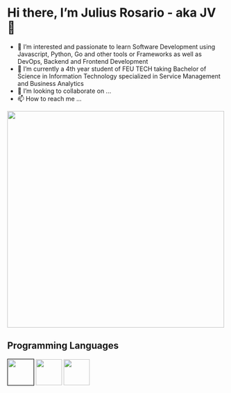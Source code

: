 # Hi there, I’m Julius Rosario - aka JV 👋 
- 👀 I’m interested and passionate to learn Software Development using Javascript, Python, Go and other tools or Frameworks as well as DevOps, Backend and Frontend Development
- 🌱 I’m currently a 4th year student of FEU TECH taking Bachelor of Science in Information Technology specialized in Service Management and Business Analytics
- 💞️ I’m looking to collaborate on ...
- 📫 How to reach me ...

<!---
jvicrosario1106/jvicrosario1106 is a ✨ special ✨ repository because its `README.md` (this file) appears on your GitHub profile.
You can click the Preview link to take a look at your changes.
--->

<img src="https://media.giphy.com/media/SWoSkN6DxTszqIKEqv/giphy.gif" width="500" />

## Programming Languages

<img border="1px solid black" src="https://raw.githubusercontent.com/jmnote/z-icons/master/svg/python.svg" width="60"/> 
<img src="https://raw.githubusercontent.com/jmnote/z-icons/master/svg/javascript.svg" width="60"/> 
<img src="https://raw.githubusercontent.com/jmnote/z-icons/master/svg/go.svg" width="60"/>

